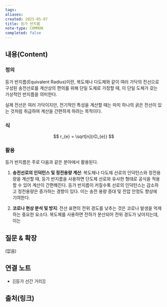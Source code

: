 ```yaml
---
tags:
aliases: 
created: 2025-05-07
title: 등가 반지름
note-type: COMMON
completed: false
---
```


## 내용(Content)

### 정의
등가 반지름(Equivalent Radius)이란, 복도체나 다도체와 같이 여러 가닥의 전선으로 구성된 송전선로를 계산상의 편의를 위해 단일 도체로 가정할 때, 이 단일 도체가 갖는 가상적인 반지름을 의미한다.

실제 전선은 여러 가닥이지만, 전기적인 특성을 계산할 때는 마치 하나의 굵은 전선이 있는 것처럼 취급하여 계산을 간편하게 하려는 목적이다.

### 식

$$
r_{e} = \sqrt[n]{rD_{e}}
$$


### 활용
등가 반지름은 주로 다음과 같은 분야에서 활용된다.

1.  **송전선로의 인덕턴스 및 정전용량 계산**:
    복도체나 다도체 선로의 인덕턴스와 정전용량을 계산할 때, 등가 반지름을 사용하면 단도체 선로와 유사한 형태로 공식을 적용할 수 있어 계산이 간편해진다. 등가 반지름이 커질수록 선로의 인덕턴스는 감소하고 정전용량은 증가하는 경향이 있다. 이는 송전 용량 증대 및 전압 안정도 향상에 기여한다.

2.  **코로나 현상 분석 및 방지**:
    전선 표면의 전위 경도를 낮추는 것은 코로나 발생을 억제하는 중요한 요소다. 복도체를 사용하면 전하가 분산되어 전위 경도가 낮아지는데, 이는

## 질문 & 확장

(없음)

## 연결 노트

- [[등가 선간 거리]]

## 출처(링크)